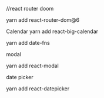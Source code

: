 //react router doom

yarn add react-router-dom@6

Calendar
 yarn add react-big-calendar

yarn add date-fns

modal

yarn add react-modal

date picker

yarn add react-datepicker
